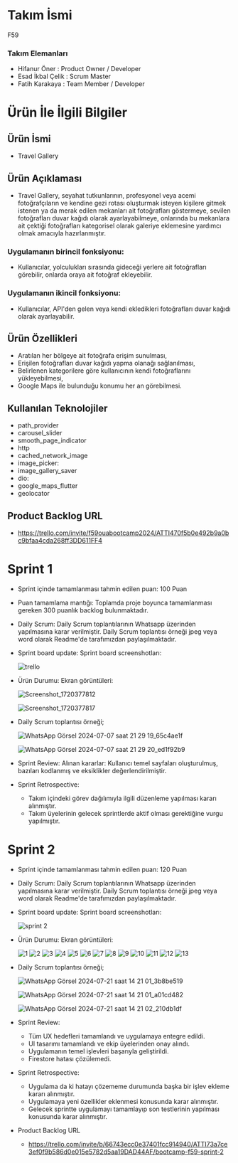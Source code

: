 # Takım İsmi

F59

### Takım Elemanları
  - Hifanur Öner : Product Owner / Developer
  - Esad İkbal Çelik : Scrum Master
  - Fatih Karakaya : Team Member / Developer
  
 
# Ürün İle İlgili Bilgiler

## Ürün İsmi

   - Travel Gallery

## Ürün Açıklaması

   - Travel Gallery, seyahat tutkunlarının, profesyonel veya acemi fotoğrafçıların ve kendine gezi rotası oluşturmak isteyen kişilere gitmek istenen ya da merak edilen mekanları ait fotoğrafları göstermeye, sevilen fotoğrafları duvar kağıdı olarak ayarlayabilmeye, onlarında bu mekanlara ait çektiği fotoğrafları kategorisel olarak galeriye eklemesine yardımcı olmak amacıyla hazırlanmıştır.

### Uygulamanın birincil fonksiyonu:

   - Kullanıcılar, yolculukları sırasında gideceği yerlere ait fotoğrafları görebilir, onlarda oraya ait fotoğraf ekleyebilir.

### Uygulamanın ikincil fonksiyonu:

   - Kullanıcılar, API'den gelen veya kendi ekledikleri fotoğrafları duvar kağıdı olarak ayarlayabilir.
     
## Ürün Özellikleri

   - Aratılan her bölgeye ait fotoğrafa erişim sunulması,
   - Erişilen fotoğrafları duvar kağıdı yapma olanağı sağlanılması,
   - Belirlenen kategorilere göre kullanıcının kendi fotoğraflarını yükleyebilmesi,
   - Google Maps ile bulunduğu konumu her an görebilmesi.

## Kullanılan Teknolojiler
   - path_provider
   - carousel_slider
   - smooth_page_indicator
   - http
   - cached_network_image
   - image_picker:
   - image_gallery_saver
   - dio:
   - google_maps_flutter
   - geolocator

## Product Backlog URL

   - https://trello.com/invite/f59ouabootcamp2024/ATTI470f5b0e492b9a0bc9bfaa4cda268ff3DD611FF4

# Sprint 1

   - Sprint içinde tamamlanması tahmin edilen puan: 100 Puan

   - Puan tamamlama mantığı: Toplamda proje boyunca tamamlanması gereken 300 puanlık backlog bulunmaktadır.

   - Daily Scrum: Daily Scrum toplantılarının Whatsapp üzerinden yapılmasına karar verilmiştir. Daily Scrum toplantısı örneği jpeg veya word olarak Readme'de tarafımızdan paylaşılmaktadır.

    
   - Sprint board update: Sprint board screenshotları:
     
     ![trello](https://github.com/HifaOner/travelGallery/assets/108931346/5e5675f9-8a08-4008-87a4-6c3a5618744b)
     
     
   - Ürün Durumu: Ekran görüntüleri:

     ![Screenshot_1720377812](https://github.com/HifaOner/travelGallery/assets/108931346/1c3ec12f-91ab-4399-9a86-4b282d92638d)

     ![Screenshot_1720377817](https://github.com/HifaOner/travelGallery/assets/108931346/783b9492-41f4-4e4e-a1ef-fa0adca583b1)

   - Daily Scrum toplantısı örneği;
     
     ![WhatsApp Görsel 2024-07-07 saat 21 29 19_65c4ae1f](https://github.com/HifaOner/travelGallery/assets/108931346/e496fced-8b49-457f-9a41-348da38891e5)

     ![WhatsApp Görsel 2024-07-07 saat 21 29 20_ed1f92b9](https://github.com/HifaOner/travelGallery/assets/108931346/e2ca16f6-03aa-46a7-ae5a-c37e726f0c44)
    

   - Sprint Review: Alınan kararlar: Kullanıcı temel sayfaları oluşturulmuş, bazıları kodlanmış ve eksiklikler değerlendirilmiştir. 

   - Sprint Retrospective:

       - Takım içindeki görev dağılımıyla ilgili düzenleme yapılması kararı alınmıştır.
       - Takım üyelerinin gelecek sprintlerde aktif olması gerektiğine vurgu yapılmıştır.
         
    
# Sprint 2

   - Sprint içinde tamamlanması tahmin edilen puan: 120 Puan

   - Daily Scrum: Daily Scrum toplantılarının Whatsapp üzerinden yapılmasına karar verilmiştir. Daily Scrum toplantısı örneği jpeg veya word olarak Readme'de tarafımızdan paylaşılmaktadır.

    
   - Sprint board update: Sprint board screenshotları:
     
     ![sprint 2](https://github.com/user-attachments/assets/8a7e4112-49b7-48b3-a86c-bbbfb8053a57)
     
     
   - Ürün Durumu: Ekran görüntüleri:

     ![1](https://github.com/user-attachments/assets/6336f1cd-b206-4886-b1f6-d226abe7d676)
     ![2](https://github.com/user-attachments/assets/28275f56-36f6-4aff-9425-b8c7e8daf3a6)
     ![3](https://github.com/user-attachments/assets/31151b5a-3ad7-4343-b873-ab3a593cc61c)
     ![4](https://github.com/user-attachments/assets/6e2169f5-e7f8-4d5e-866f-31eb5df7b7c8)
     ![5](https://github.com/user-attachments/assets/8059679d-0089-4696-ae01-cd46c1931863)
     ![6](https://github.com/user-attachments/assets/b1787f98-d393-445b-854e-a8fb6cba7765)
     ![7](https://github.com/user-attachments/assets/a51b4c44-97e6-45f5-9c29-de587a0aa013)
     ![8](https://github.com/user-attachments/assets/ea0998b1-c392-4742-b062-6e5972bd604d)
     ![9](https://github.com/user-attachments/assets/968068da-85c8-43a5-ad07-b3ace4b28989)
     ![10](https://github.com/user-attachments/assets/59758788-c559-4952-90d0-fc29e45353d7)
     ![11](https://github.com/user-attachments/assets/9c3e9484-7035-4d79-b016-caba3babc8e8)
     ![12](https://github.com/user-attachments/assets/7fa80fac-d493-4b8f-b54e-32a15467e158)
     ![13](https://github.com/user-attachments/assets/b9bdc0e4-4117-4148-b1fb-6a49a809587a)


   - Daily Scrum toplantısı örneği;
     
     ![WhatsApp Görsel 2024-07-21 saat 14 21 01_3b8be519](https://github.com/user-attachments/assets/5310faa1-b0ec-4e97-b842-63fc217ae068)
     
     ![WhatsApp Görsel 2024-07-21 saat 14 21 01_a01cd482](https://github.com/user-attachments/assets/3d85d965-13f4-45bd-8a59-fc8608281d7c)
     
     ![WhatsApp Görsel 2024-07-21 saat 14 21 02_210db1df](https://github.com/user-attachments/assets/17baea81-94a8-4ee2-83f8-1c3cfc76117a)

   - Sprint Review:
       - Tüm UX hedefleri tamamlandı ve uygulamaya entegre edildi.
       - UI tasarımı tamamlandı ve ekip üyelerinden onay alındı.
       - Uygulamanın temel işlevleri başarıyla geliştirildi.
       - Firestore hatası çözülemedi.

   - Sprint Retrospective:
       - Uygulama da ki hatayı çözememe durumunda başka bir işlev ekleme kararı alınmıştır.
       - Uygulamaya yeni özellikler eklenmesi konusunda karar alınmıştır.
       - Gelecek sprintte uygulamayı tamamlayıp son testlerinin yapılması konusunda karar alınmıştır.
       
    
  - Product Backlog URL
      - https://trello.com/invite/b/66743ecc0e37401fcc914940/ATTI73a7ce3ef0f9b586d0e015e5782d5aa19DAD44AF/bootcamp-f59-sprint-2


